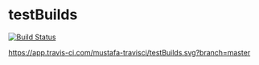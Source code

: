 # testBuilds
[![Build Status](https://travis-ci.com/mustafa-travisci/testBuilds.svg?branch=master)](https://travis-ci.com/mustafa-travisci/testBuilds)

https://app.travis-ci.com/mustafa-travisci/testBuilds.svg?branch=master
